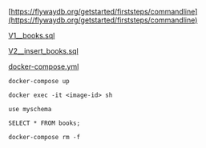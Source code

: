 [https://flywaydb.org/getstarted/firststeps/commandline](https://flywaydb.org/getstarted/firststeps/commandline)

[V1__books.sql](V1__books.sql)

[V2__insert_books.sql](V2__insert_books.sql)

[docker-compose.yml](docker-compose.yml)

`docker-compose up`

`docker exec -it <image-id> sh`

`use myschema`

`SELECT * FROM books;`

`docker-compose rm -f`
